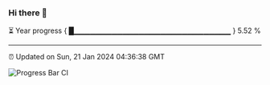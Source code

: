 ### Hi there 👋

⏳ Year progress { █▁▁▁▁▁▁▁▁▁▁▁▁▁▁▁▁▁▁▁▁▁▁▁▁▁▁▁▁▁ } 5.52 %

---

⏰ Updated on Sun, 21 Jan 2024 04:36:38 GMT

![Progress Bar CI](https://github.com/IshwaranRudhara/GIT-ACTION/workflows/Progress%20Bar%20CI/badge.svg)
